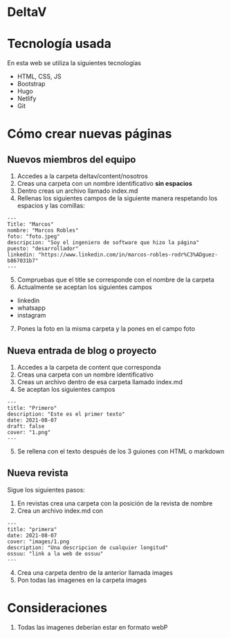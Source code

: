 # DeltaV

# Tecnología usada

En esta web se utiliza la siguientes tecnologías
- HTML, CSS, JS
- Bootstrap
- Hugo
- Netlify
- Git

# Cómo crear nuevas páginas

## Nuevos miembros del equipo

1. Accedes a la carpeta deltav/content/nosotros
2. Creas una carpeta con un nombre identificativo **sin espacios**
3. Dentro creas un archivo llamado index.md
4. Rellenas los siguientes campos de la siguiente manera respetando los espacios y las comillas:
  ```
  ---
Title: "Marcos"
nombre: "Marcos Robles"
foto: "foto.jpeg"
descripcion: "Soy el ingeniero de software que hizo la página"
puesto: "desarrollador"
linkedin: "https://www.linkedin.com/in/marcos-robles-rodr%C3%ADguez-b867031b7"
---
  ```
  5. Compruebas que el title se corresponde con el nombre de la carpeta
  6. Actualmente se aceptan los siguientes campos
  - linkedin
  - whatsapp
  - instagram
  7. Pones la foto en la misma carpeta y la pones en el campo foto
  
  
## Nueva entrada de blog o proyecto
1. Accedes a la carpeta de content que corresponda
2. Creas una carpeta con un nombre identificativo
3. Creas un archivo dentro de esa carpeta llamado index.md
4. Se aceptan los siguientes campos
```
---
title: "Primero"
description: "Este es el primer texto"
date: 2021-08-07
draft: false
cover: "1.png"
---
```
5. Se rellena con el texto después de los 3 guiones con HTML o markdown

## Nueva revista

Sigue los siguientes pasos:
1. En revistas crea una carpeta con la posición de la revista de nombre
2. Crea un archivo index.md con

```
---
title: "primera"
date: 2021-08-07
cover: "images/1.png
description: "Una descripcion de cualquier longitud"
ossuu: "link a la web de ossuu"
---
```
4. Crea una carpeta dentro de la anterior llamada images
5. Pon todas las imagenes en la carpeta images


# Consideraciones

1. Todas las imagenes deberían estar en formato webP

